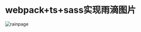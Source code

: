 # webpack+ts+sass实现雨滴图片





![rainpage](https://gitee.com/yunhai0644/imghub/raw/master/img/rainpage.gif)